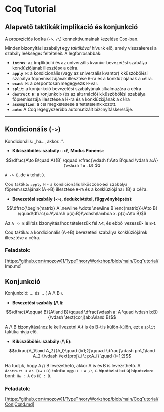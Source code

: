 # Coq Tutorial

## Alapvető taktikák implikáció és konjunkció

A propozíciós logika (`->`, `/\`) konnektívumainak kezelése Coq-ban. 

Minden bizonyítási szabályt egy *taktikával* hívunk elő, amely visszakeresi a szabály leékséges feltételeit. A legfontosabbak:

* **`intros`**: az implikáció és az univerzális kvantor bevezetési szabálya konklúziójának illesztése a célra.
* **`apply H`**: a kondicionális (vagy az univerzális kvantor) kiküszöbölési szabálya főpremisszájának illesztése `H`-ra és a konklúziójának a célra.
* **`exact H`**: a cél pontosan megegyezik `H`-val.
* **`split`**: a konjunkció bevezetési szabályának alkalmazása a célra
* **`destruct H`**: a konjunkció (és az alternáció) kiküszöbölési szabálya főpremisszája illesztése a H-ra és a konklúziójának a célra 
* **`assumption`**: a cél megkeresése a feltételeink között.
* **`auto`**: A Coq legegyszerűbb automatizált bizonyításkeresője. 

---

## Kondicionális (`->`)

Kondicionális: „ha..., akkor...”.

* **Kiküszöbölési szabály (`->E`, Modus Ponens)**:

$$\dfrac{A\to B\quad A}{B} \qquad \dfrac{\vdash f:A\to B\quad \vdash a:A}{\vdash f a : B} $$

`A -> B`, de `A` tehát `B`. 

Coq taktika: `apply H` - a kondicionális kiküszöbölési szabálya főpremisszájának (A->B) illesztése `H`-ra és a konklúziójának (B) a célra.

* **Bevezetési szabály (`->I`, dedukciótétel, függvényképzés)**:
  
$$\dfrac{\begin{matrix} A \newline \vdots \newline B \end{matrix}}{A\to B} \qquad\dfrac{x:A\vdash p(x):B}{\vdash\lambda x. p(x):A\to B}$$

Az `A -> B` állítás bizonyításához tételezzük fel `A`-t, és ebből vezessük le `B`-t.

Coq taktika: a kondicionális (A->B) bevezetési szabálya konklúziójának illesztése a célra.

### Feladatok: 

[https://github.com/mozow01/TypeTheoryWorkshop/blob/main/CoqTutorial/Imp.md] 

## Konjunkció

Konjunkció: ... és ... ( A /\ B ).

* **Bevezetési szabály (/\ I):**

$$\dfrac{A\qquad B}{A\land B}\qquad \dfrac{\vdash a: A \quad \vdash b:B}{\vdash \text{conj}ab:A\land B}$$

A /\ B bizonyításához le kell vezetni A-t is és B-t is külön-külön, ezt a `split` taktika hívja elő.

* **Kiküszöbölési szabály (/\ E):**

$$\dfrac{A_1\land A_2}{A_i}\quad (i=1;2)\qquad \dfrac{\vdash p:A_1\land A_2}{\vdash \text{proj}_i \; p:A_i} \quad (i=1;2)$$

Ha tudjuk, hogy A /\ B levezethető, akkor A is és B is levezethető. A `destruct H as [HA HB]` taktika egy `H : A /\ B` hipotézist két új hipotézisre bont: `HA : A` és `HB : B`.

### Feladatok: 

[https://github.com/mozow01/TypeTheoryWorkshop/blob/main/CoqTutorial/ConjCond.md]
